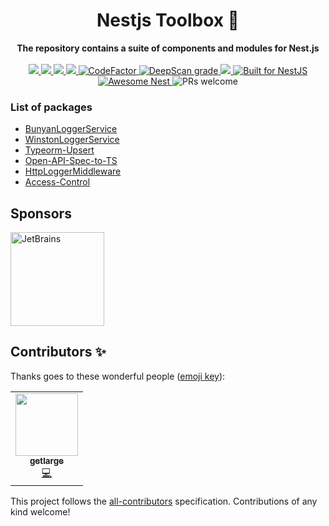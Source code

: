 <div align="center">
   <h1>Nestjs Toolbox 🧰</h1>
</div>
<div align="center">
   <strong>The repository contains a suite of components and modules for Nest.js</strong>
</div>
<br />
<div align="center">
   <a href="https://travis-ci.org/lupu60/nestjs-toolbox">
     <img src="https://travis-ci.org/lupu60/nestjs-toolbox.svg?branch=master" />
   </a>
   <a href="#">
     <img src="https://img.shields.io/npm/l/@lupu60/nestjs-toolbox"  />
   </a>
   <a href="https://david-dm.org/lupu60/nestjs-toolbox">
     <img src="https://david-dm.org/lupu60/nestjs-toolbox.svg"  />
   </a>
   <a href="https://lerna.js.org/">
     <img src="https://img.shields.io/badge/maintained%20with-lerna-cc00ff.svg"  />
   </a>
   <a href="https://www.codefactor.io/repository/github/lupu60/nestjs-toolbox">
     <img src="https://www.codefactor.io/repository/github/lupu60/nestjs-toolbox/badge" alt="CodeFactor" />
   </a>
   <a href="https://deepscan.io/dashboard#view=project&tid=5310&pid=7118&bid=66230">
     <img src="https://deepscan.io/api/teams/5310/projects/7118/branches/66230/badge/grade.svg" alt="DeepScan grade">
   </a>
   <a href="#contributors-">
     <img src="https://img.shields.io/badge/all_contributors-1-orange.svg?style=flat-square"  />
   </a>
   <a href="https://nestjs.com" target="_blank">
     <img src="https://img.shields.io/badge/build%20for-NestJS-red.svg" alt="Built for NestJS" />
   </a>
   <a href="https://github.com/juliandavidmr/awesome-nestjs#components--libraries">
     <img src="https://awesome.re/mentioned-badge.svg" alt="Awesome Nest" />
   </a>
     <img src="https://img.shields.io/badge/PRs-welcome-brightgreen.svg" alt="PRs welcome" />
</div>

### List of packages


- [BunyanLoggerService](https://github.com/lupu60/nestjs-toolbox/tree/master/packages/bunyan-logger#readme)
- [WinstonLoggerService](https://github.com/lupu60/nestjs-toolbox/tree/master/packages/winston-logger#readme)
- [Typeorm-Upsert](https://github.com/lupu60/nestjs-toolbox/tree/master/packages/typeorm-upsert#readme)
- [Open-API-Spec-to-TS](https://github.com/lupu60/nestjs-toolbox/tree/master/packages/open-api-spec-to-ts#readme)
- [HttpLoggerMiddleware](https://github.com/lupu60/nestjs-toolbox/tree/master/packages/http-logger-middleware#readme)
- [Access-Control](https://github.com/lupu60/nestjs-toolbox/tree/master/packages/access-control#readme)

## Sponsors
<a href="https://www.jetbrains.com/?from=nestjs-toolbox">
     <img src="https://upload.wikimedia.org/wikipedia/commons/thumb/1/1a/JetBrains_Logo_2016.svg/946px-JetBrains_Logo_2016.svg.png"  alt="JetBrains" width="150"/>
</a>   

## Contributors ✨

Thanks goes to these wonderful people ([emoji key](https://allcontributors.org/docs/en/emoji-key)):

<!-- ALL-CONTRIBUTORS-LIST:START - Do not remove or modify this section -->
<!-- prettier-ignore-start -->
<!-- markdownlint-disable -->
<table>
  <tr>
    <td align="center"><a href="https://getlarge.eu"><img src="https://avatars1.githubusercontent.com/u/15331923?v=4" width="100px;" alt=""/><br /><sub><b>getlarge</b></sub></a><br /><a href="https://github.com/lupu60/nestjs-toolbox/commits?author=getlarge" title="Code">💻</a></td>
  </tr>
</table>

<!-- markdownlint-enable -->
<!-- prettier-ignore-end -->

<!-- ALL-CONTRIBUTORS-LIST:END -->

This project follows the [all-contributors](https://github.com/all-contributors/all-contributors) specification. Contributions of any kind welcome!
